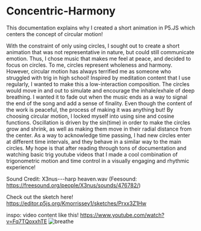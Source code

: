 # Concentric-Harmony
This documentation explains why I created a short animation in P5.JS which centers the concept of circular motion!

With the constraint of only using circles, I sought out to create a short animation that was not representative in nature, but could still communicate emotion. Thus, I chose music that makes me feel at peace, and decided to focus on circles. To me, circles represent wholeness and harmony. However, circular motion has always terrified me as someone who struggled with trig in high school! 
Inspired by meditation content that I use regularly, I wanted to make this a low-interaction composition. The circles would move in and out to simulate and encourage the inhale/exhale of deep breathing. I wanted it to fade out when the music ends as a way to signal the end of the song and add a sense of finality. 
Even though the content of the work is peaceful, the process of making it was anything but! By choosing circular motion, I locked myself into using sine and cosine functions. Oscillation is driven by the sin(time) in order to make the circles grow and shrink, as well as making them move in their radial distance from the center. As a way to acknowledge time passing, I had new circles enter at different time intervals, and they behave in a similar way to the main circles. My hope is that after reading through tons of documentation and watching basic trig youtube videos that I made a cool combination of trigonometric motion and time control in a visually engaging and rhythmic experience!

Sound Credit: X3nus---harp heaven.wav (Feesound: https://freesound.org/people/X3nus/sounds/476782/)

Check out the sketch here!
https://editor.p5js.org/Kmorrissey1/sketches/Prxx3Z1Hw

inspo: video content like this! https://www.youtube.com/watch?v=Fq7TQoxxhTE
![breathe](https://github.com/user-attachments/assets/5da3e40f-6801-4e52-88a5-654f73cdd658)
